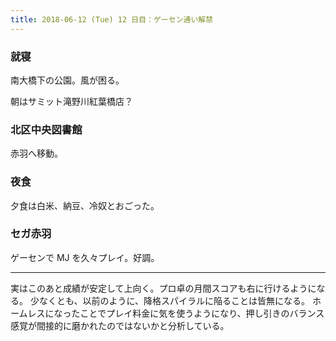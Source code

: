 ```yaml
---
title: 2018-06-12 (Tue) 12 日目：ゲーセン通い解禁
---
```


### 就寝

南大橋下の公園。風が困る。

朝はサミット滝野川紅葉橋店？

### 北区中央図書館

赤羽へ移動。

### 夜食

夕食は白米、納豆、冷奴とおごった。

### セガ赤羽

ゲーセンで MJ を久々プレイ。好調。

---

実はこのあと成績が安定して上向く。プロ卓の月間スコアも右に行けるようになる。
少なくとも、以前のように、降格スパイラルに陥ることは皆無になる。
ホームレスになったことでプレイ料金に気を使うようになり、押し引きのバランス感覚が間接的に磨かれたのではないかと分析している。
